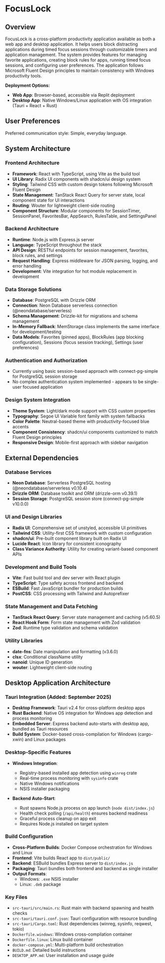 # FocusLock

## Overview

FocusLock is a cross-platform productivity application available as both a web app and desktop application. It helps users block distracting applications during timed focus sessions through customizable timers and application management. The system provides features for managing favorite applications, creating block rules for apps, running timed focus sessions, and configuring user preferences. The application follows Microsoft Fluent Design principles to maintain consistency with Windows productivity tools.

**Deployment Options:**
- **Web App**: Browser-based, accessible via Replit deployment
- **Desktop App**: Native Windows/Linux application with OS integration (Tauri + React + Rust)

## User Preferences

Preferred communication style: Simple, everyday language.

## System Architecture

### Frontend Architecture
- **Framework**: React with TypeScript, using Vite as the build tool
- **UI Library**: Radix UI components with shadcn/ui design system
- **Styling**: Tailwind CSS with custom design tokens following Microsoft Fluent Design
- **State Management**: TanStack React Query for server state, local component state for UI interactions
- **Routing**: Wouter for lightweight client-side routing
- **Component Structure**: Modular components for SessionTimer, SessionPanel, FavoritesBar, AppSearch, RulesTable, and SettingsPanel

### Backend Architecture
- **Runtime**: Node.js with Express.js server
- **Language**: TypeScript throughout the stack
- **API Design**: RESTful endpoints for session management, favorites, block rules, and settings
- **Request Handling**: Express middleware for JSON parsing, logging, and error handling
- **Development**: Vite integration for hot module replacement in development

### Data Storage Solutions
- **Database**: PostgreSQL with Drizzle ORM
- **Connection**: Neon Database serverless connection (@neondatabase/serverless)
- **Schema Management**: Drizzle-kit for migrations and schema management
- **In-Memory Fallback**: MemStorage class implements the same interface for development/testing
- **Data Models**: Favorites (pinned apps), BlockRules (app blocking configuration), Sessions (focus session tracking), Settings (user preferences)

### Authentication and Authorization
- Currently using basic session-based approach with connect-pg-simple for PostgreSQL session storage
- No complex authentication system implemented - appears to be single-user focused application

### Design System Integration
- **Theme System**: Light/dark mode support with CSS custom properties
- **Typography**: Segoe UI Variable font family with system fallbacks
- **Color Palette**: Neutral-based theme with productivity-focused blue accents
- **Component Consistency**: shadcn/ui components customized to match Fluent Design principles
- **Responsive Design**: Mobile-first approach with sidebar navigation

## External Dependencies

### Database Services
- **Neon Database**: Serverless PostgreSQL hosting (@neondatabase/serverless v0.10.4)
- **Drizzle ORM**: Database toolkit and ORM (drizzle-orm v0.39.1)
- **Session Storage**: PostgreSQL session store (connect-pg-simple v10.0.0)

### UI and Design Libraries
- **Radix UI**: Comprehensive set of unstyled, accessible UI primitives
- **Tailwind CSS**: Utility-first CSS framework with custom configuration
- **shadcn/ui**: Pre-built component library built on Radix UI
- **Lucide React**: Icon library for consistent iconography
- **Class Variance Authority**: Utility for creating variant-based component APIs

### Development and Build Tools
- **Vite**: Fast build tool and dev server with React plugin
- **TypeScript**: Type safety across frontend and backend
- **ESBuild**: Fast JavaScript bundler for production builds
- **PostCSS**: CSS processing with Tailwind and Autoprefixer

### State Management and Data Fetching
- **TanStack React Query**: Server state management and caching (v5.60.5)
- **React Hook Form**: Form state management with Zod validation
- **Zod**: Runtime type validation and schema validation

### Utility Libraries
- **date-fns**: Date manipulation and formatting (v3.6.0)
- **clsx**: Conditional className utility
- **nanoid**: Unique ID generation
- **wouter**: Lightweight client-side routing

## Desktop Application Architecture

### Tauri Integration (Added: September 2025)
- **Desktop Framework**: Tauri v2.4 for cross-platform desktop apps
- **Rust Backend**: Native OS integration for Windows app detection and process monitoring
- **Embedded Server**: Express backend auto-starts with desktop app, bundled as Tauri resources
- **Build System**: Docker-based cross-compilation for Windows (cargo-xwin) and Linux packages

### Desktop-Specific Features
- **Windows Integration**:
  - Registry-based installed app detection using `winreg` crate
  - Real-time process monitoring with `sysinfo` crate  
  - Native Windows notifications
  - NSIS installer packaging

- **Backend Auto-Start**:
  - Rust spawns Node.js process on app launch (`node dist/index.js`)
  - Health check polling (`/api/health`) ensures backend readiness
  - Graceful process cleanup on app exit
  - Requires Node.js installed on target system

### Build Configuration
- **Cross-Platform Builds**: Docker Compose orchestration for Windows and Linux
- **Frontend**: Vite builds React app to `dist/public/`
- **Backend**: ESBuild bundles Express server to `dist/index.js`
- **Packaging**: Tauri bundles both frontend and backend as single installer
- **Output Formats**: 
  - Windows: `.exe` NSIS installer
  - Linux: `.deb` package

### Key Files
- `src-tauri/src/main.rs`: Rust main with backend spawning and health checks
- `src-tauri/tauri.conf.json`: Tauri configuration with resource bundling
- `src-tauri/Cargo.toml`: Rust dependencies (winreg, sysinfo, reqwest, tokio)
- `Dockerfile.windows`: Windows cross-compilation container
- `Dockerfile.linux`: Linux build container
- `docker-compose.yml`: Multi-platform build orchestration
- `BUILD.md`: Detailed build instructions
- `DESKTOP_APP.md`: User installation and usage guide